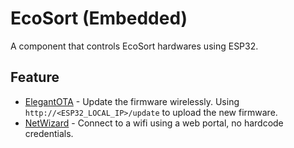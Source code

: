 # EcoSort (Embedded)

A component that controls EcoSort hardwares using ESP32.

## Feature

- [ElegantOTA](https://docs.elegantota.pro/) - Update the firmware wirelessly. Using `http://<ESP32_LOCAL_IP>/update` to upload the new firmware.
- [NetWizard](https://docs.netwizard.pro/) - Connect to a wifi using a web portal, no hardcode credentials.
